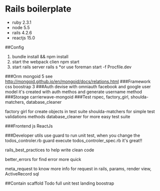 # Rails boilerplate

* ruby 2.3.1
* node 5.5
* rails 4.2.6
* reactjs 15.0

##Config
1. bundle install && npm install
2. start the webpack clien npm start
3. start rails server rails s
*or use foreman start -f Procfile.dev

###Orm
mongoid 5
see http://mongoid.github.io/en/mongoid/docs/relations.html
###Framework css
boostrap 3
###Auth
devise
with omniauth facebook and google
user model it's created with auth methos and generate username method
###Storage
carrierwave-mongoid
###Test
rspec, factory_girl, shoulda-matchers, database_cleaner

factory girl for create objects in test suite
shoulda-matchers for simple test validations methods
database_cleaner for more easy test suite

###Frontend js
ReactJs

###Developer utils
use guard to run unit test, when you change the todos_controler.rb guard execute todos_controler_spec.rb it's great!!

rails_best_practices to help write clean code

better_errors for find error more quick

meta_request to know more info for request in rails, params, render view, ActiveRecord sql

##Contain
scaffold Todo full unit test
landing boostrap

